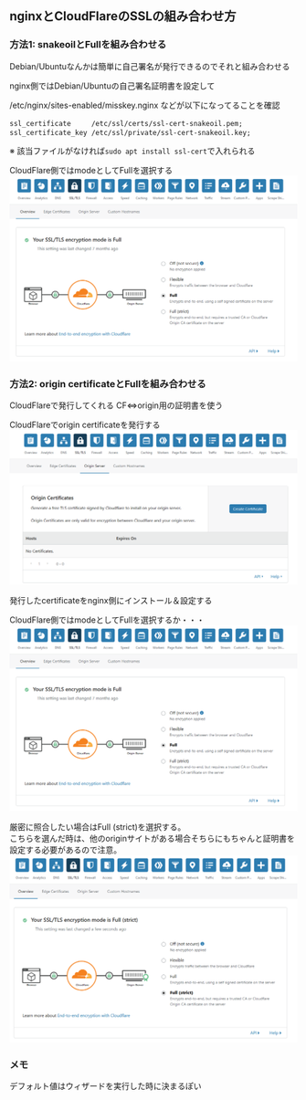 ## nginxとCloudFlareのSSLの組み合わせ方

### 方法1: snakeoilとFullを組み合わせる
Debian/Ubuntuなんかは簡単に自己署名が発行できるのでそれと組み合わせる

nginx側ではDebian/Ubuntuの自己署名証明書を設定して

/etc/nginx/sites-enabled/misskey.nginx などが以下になってることを確認
```
ssl_certificate     /etc/ssl/certs/ssl-cert-snakeoil.pem;
ssl_certificate_key /etc/ssl/private/ssl-cert-snakeoil.key;
```
※ 該当ファイルがなければ`sudo apt install ssl-cert`で入れられる

CloudFlare側ではmodeとしてFullを選択する  
![cf1](assets/cf1.png)


### 方法2: origin certificateとFullを組み合わせる
CloudFlareで発行してくれる CF<=>origin用の証明書を使う

CloudFlareでorigin certificateを発行する  
![cf22](assets/cf22.png)

発行したcertificateをnginx側にインストール＆設定する

CloudFlare側ではmodeとしてFullを選択するか・・・
![cf1](assets/cf1.png)

厳密に照合したい場合はFull (strict)を選択する。  
こちらを選んだ時は、他のoriginサイトがある場合そちらにもちゃんと証明書を設定する必要があるので注意。
![cf21](assets/cf21.png)

### メモ
デフォルト値はウィザードを実行した時に決まるぽい
